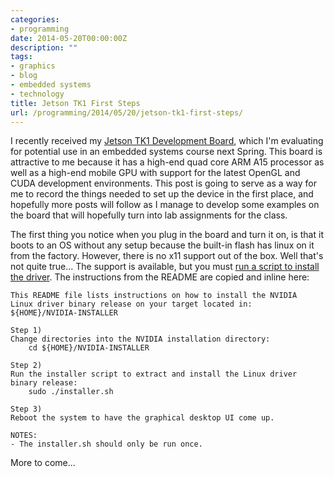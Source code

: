 ```yaml
---
categories:
- programming
date: 2014-05-20T00:00:00Z
description: ""
tags:
- graphics
- blog
- embedded systems
- technology
title: Jetson TK1 First Steps
url: /programming/2014/05/20/jetson-tk1-first-steps/
---
```


I recently received my [Jetson TK1 Development
Board](https://developer.nvidia.com/jetson-tk1), which I'm evaluating
for potential use in an embedded systems course next Spring. 
This board is attractive to me because it has a high-end quad core ARM
A15 processor as well as a high-end mobile GPU with support for the
latest OpenGL and CUDA development environments.
This post is going to serve as a way for me to record the things
needed to set up the device in the first place, and hopefully more
posts will follow as I manage to develop some examples on the board
that will hopefully turn into lab assignments for the class.

The first thing you notice when you plug in the board and turn it on,
is that it boots to an OS without any setup because the built-in flash
has linux on it from the factory.
However, there is no x11 support out of the box.
Well that's not quite true... 
The support is available, but you must [run a script to install the
driver](http://developer.download.nvidia.com/embedded/jetson/TK1/README.txt).
The instructions from the README are copied and inline here:

```
This README file lists instructions on how to install the NVIDIA
Linux driver binary release on your target located in:
${HOME}/NVIDIA-INSTALLER

Step 1)
Change directories into the NVIDIA installation directory:
    cd ${HOME}/NVIDIA-INSTALLER

Step 2)
Run the installer script to extract and install the Linux driver
binary release:
    sudo ./installer.sh

Step 3)
Reboot the system to have the graphical desktop UI come up.

NOTES:
- The installer.sh should only be run once.
```

More to come...
